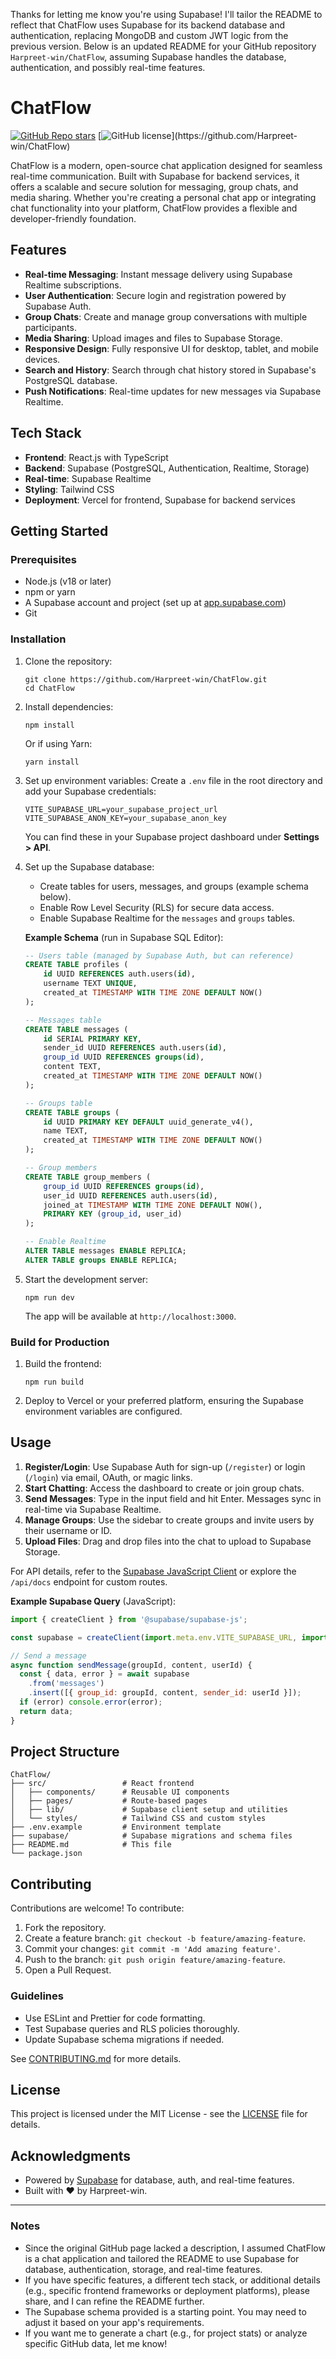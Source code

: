 Thanks for letting me know you're using Supabase! I'll tailor the README to reflect that ChatFlow uses Supabase for its backend database and authentication, replacing MongoDB and custom JWT logic from the previous version. Below is an updated README for your GitHub repository `Harpreet-win/ChatFlow`, assuming Supabase handles the database, authentication, and possibly real-time features.

# ChatFlow

[![GitHub Repo stars](https://img.shields.io/github/stars/Harpreet-win/ChatFlow?style=social)](https://github.com/Harpreet-win/ChatFlow) [![GitHub license]([https://img.shields.io/github/license/Harpreet-win/ChatFlow/licence.txt](https://github.com/Harpreet-win/ChatFlow/blob/2a08ba2d879b6c6278792ca56eb347895f1f2aa8/LICENSE.txt))](https://github.com/Harpreet-win/ChatFlow)

ChatFlow is a modern, open-source chat application designed for seamless real-time communication. Built with Supabase for backend services, it offers a scalable and secure solution for messaging, group chats, and media sharing. Whether you're creating a personal chat app or integrating chat functionality into your platform, ChatFlow provides a flexible and developer-friendly foundation.

## Features

- **Real-time Messaging**: Instant message delivery using Supabase Realtime subscriptions.
- **User Authentication**: Secure login and registration powered by Supabase Auth.
- **Group Chats**: Create and manage group conversations with multiple participants.
- **Media Sharing**: Upload images and files to Supabase Storage.
- **Responsive Design**: Fully responsive UI for desktop, tablet, and mobile devices.
- **Search and History**: Search through chat history stored in Supabase's PostgreSQL database.
- **Push Notifications**: Real-time updates for new messages via Supabase Realtime.

## Tech Stack

- **Frontend**: React.js with TypeScript
- **Backend**: Supabase (PostgreSQL, Authentication, Realtime, Storage)
- **Real-time**: Supabase Realtime
- **Styling**: Tailwind CSS
- **Deployment**: Vercel for frontend, Supabase for backend services

## Getting Started

### Prerequisites

- Node.js (v18 or later)
- npm or yarn
- A Supabase account and project (set up at [app.supabase.com](https://app.supabase.com))
- Git

### Installation

1. Clone the repository:
   ```
   git clone https://github.com/Harpreet-win/ChatFlow.git
   cd ChatFlow
   ```

2. Install dependencies:
   ```
   npm install
   ```
   Or if using Yarn:
   ```
   yarn install
   ```

3. Set up environment variables:
   Create a `.env` file in the root directory and add your Supabase credentials:
   ```
   VITE_SUPABASE_URL=your_supabase_project_url
   VITE_SUPABASE_ANON_KEY=your_supabase_anon_key
   ```

   You can find these in your Supabase project dashboard under **Settings > API**.

4. Set up the Supabase database:
   - Create tables for users, messages, and groups (example schema below).
   - Enable Row Level Security (RLS) for secure data access.
   - Enable Supabase Realtime for the `messages` and `groups` tables.

   **Example Schema** (run in Supabase SQL Editor):
   ```sql
   -- Users table (managed by Supabase Auth, but can reference)
   CREATE TABLE profiles (
       id UUID REFERENCES auth.users(id),
       username TEXT UNIQUE,
       created_at TIMESTAMP WITH TIME ZONE DEFAULT NOW()
   );

   -- Messages table
   CREATE TABLE messages (
       id SERIAL PRIMARY KEY,
       sender_id UUID REFERENCES auth.users(id),
       group_id UUID REFERENCES groups(id),
       content TEXT,
       created_at TIMESTAMP WITH TIME ZONE DEFAULT NOW()
   );

   -- Groups table
   CREATE TABLE groups (
       id UUID PRIMARY KEY DEFAULT uuid_generate_v4(),
       name TEXT,
       created_at TIMESTAMP WITH TIME ZONE DEFAULT NOW()
   );

   -- Group members
   CREATE TABLE group_members (
       group_id UUID REFERENCES groups(id),
       user_id UUID REFERENCES auth.users(id),
       joined_at TIMESTAMP WITH TIME ZONE DEFAULT NOW(),
       PRIMARY KEY (group_id, user_id)
   );

   -- Enable Realtime
   ALTER TABLE messages ENABLE REPLICA;
   ALTER TABLE groups ENABLE REPLICA;
   ```

5. Start the development server:
   ```
   npm run dev
   ```
   The app will be available at `http://localhost:3000`.

### Build for Production

1. Build the frontend:
   ```
   npm run build
   ```

2. Deploy to Vercel or your preferred platform, ensuring the Supabase environment variables are configured.

## Usage

1. **Register/Login**: Use Supabase Auth for sign-up (`/register`) or login (`/login`) via email, OAuth, or magic links.
2. **Start Chatting**: Access the dashboard to create or join group chats.
3. **Send Messages**: Type in the input field and hit Enter. Messages sync in real-time via Supabase Realtime.
4. **Manage Groups**: Use the sidebar to create groups and invite users by their username or ID.
5. **Upload Files**: Drag and drop files into the chat to upload to Supabase Storage.

For API details, refer to the [Supabase JavaScript Client](https://supabase.com/docs/reference/javascript) or explore the `/api/docs` endpoint for custom routes.

**Example Supabase Query** (JavaScript):
```javascript
import { createClient } from '@supabase/supabase-js';

const supabase = createClient(import.meta.env.VITE_SUPABASE_URL, import.meta.env.VITE_SUPABASE_ANON_KEY);

// Send a message
async function sendMessage(groupId, content, userId) {
  const { data, error } = await supabase
    .from('messages')
    .insert([{ group_id: groupId, content, sender_id: userId }]);
  if (error) console.error(error);
  return data;
}
```

## Project Structure

```
ChatFlow/
├── src/                 # React frontend
│   ├── components/      # Reusable UI components
│   ├── pages/           # Route-based pages
│   ├── lib/             # Supabase client setup and utilities
│   └── styles/          # Tailwind CSS and custom styles
├── .env.example         # Environment template
├── supabase/            # Supabase migrations and schema files
├── README.md            # This file
└── package.json
```

## Contributing

Contributions are welcome! To contribute:

1. Fork the repository.
2. Create a feature branch: `git checkout -b feature/amazing-feature`.
3. Commit your changes: `git commit -m 'Add amazing feature'`.
4. Push to the branch: `git push origin feature/amazing-feature`.
5. Open a Pull Request.

### Guidelines
- Use ESLint and Prettier for code formatting.
- Test Supabase queries and RLS policies thoroughly.
- Update Supabase schema migrations if needed.

See [CONTRIBUTING.md](CONTRIBUTING.md) for more details.

## License

This project is licensed under the MIT License - see the [LICENSE](LICENSE) file for details.

## Acknowledgments

- Powered by [Supabase](https://supabase.com) for database, auth, and real-time features.
- Built with ❤️ by Harpreet-win.

---

### Notes
- Since the original GitHub page lacked a description, I assumed ChatFlow is a chat application and tailored the README to use Supabase for database, authentication, storage, and real-time features.
- If you have specific features, a different tech stack, or additional details (e.g., specific frontend frameworks or deployment platforms), please share, and I can refine the README further.
- The Supabase schema provided is a starting point. You may need to adjust it based on your app's requirements.
- If you want me to generate a chart (e.g., for project stats) or analyze specific GitHub data, let me know!
